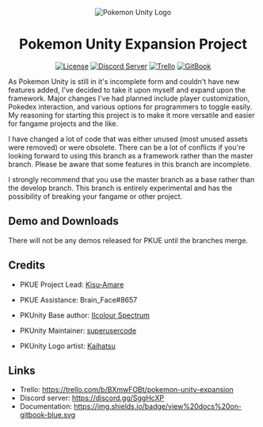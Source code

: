 <p align="center">
  <img alt="Pokemon Unity Logo" src="https://i.imgur.com/E3necpp.png" />
  <h1 align="center">Pokemon Unity Expansion Project</h3>
  <p align="center">
    <a href="https://opensource.org/licenses/BSD-3-Clause"><img alt="License" src="https://img.shields.io/badge/license-New%20BSD-blue.svg"></a>
    <a href="https://discord.gg/SggHcXP"><img alt="Discord Server" src="https://img.shields.io/badge/join%20us%20on-discord-7289DA.svg"></a>
    <a href="https://trello.com/b/BXmwFOBt/pokemon-unity-expansion"><img alt="Trello" src="https://img.shields.io/badge/view%20progress%20on-trello-026AA7.svg"></a>
    <a href="https://pokemonunity.gitbooks.io/pokemon-unity/content/"><img alt="GitBook" src="https://img.shields.io/badge/view%20docs%20on-gitbook-blue.svg"></a>
  </p>
</p>

As Pokemon Unity is still in it's incomplete form and couldn't have new features added, I've decided to take it upon myself and expand upon the framework. Major changes I've had planned include player customization, Pokedex interaction, and various options for programmers to toggle easily. My reasoning for starting this project is to make it more versatile and easier for fangame projects and the like.

I have changed a lot of code that was either unused (most unused assets were removed) or were obsolete. There can be a lot of conflicts if you're looking forward to using this branch as a framework rather than the master branch. Please be aware that some features in this branch are incomplete.

I strongly recommend that you use the master branch as a base rather than the develop branch. This branch is entirely experimental and has the possibility of breaking your fangame or other project.

## Demo and Downloads

There will not be any demos released for PKUE until the branches merge.

## Credits

* PKUE Project Lead: [Kisu-Amare](https://www.furaffinity.net/user/teampopplio/)
* PKUE Assistance: Brain_Face#8657


* PKUnity Base author: [IIcolour Spectrum](https://www.reddit.com/user/IIcolour_Spectrum)
* PKUnity Maintainer: [superusercode](https://www.reddit.com/user/Lucas_One/)
* PKUnity Logo artist: [Kaihatsu](https://twitter.com/KaihatsuYT)

## Links

* Trello: https://trello.com/b/BXmwFOBt/pokemon-unity-expansion
* Discord server: https://discord.gg/SggHcXP
* Documentation: https://img.shields.io/badge/view%20docs%20on-gitbook-blue.svg
